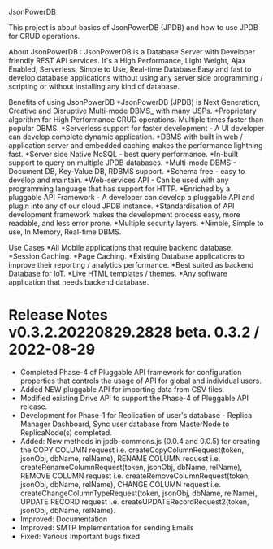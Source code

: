 JsonPowerDB

This project is about basics of JsonPowerDB (JPDB) and how to use JPDB for CRUD operations.

About JsonPowerDB :
JsonPowerDB is a Database Server with Developer friendly REST API services. It's a High Performance, Light Weight, Ajax Enabled, Serverless, Simple to Use, Real-time Database.Easy and fast to develop database applications without using any server side programming / scripting or without installing any kind of database.

Benefits of using JsonPowerDB
*JsonPowerDB (JPDB) is Next Generation, Creative and Disruptive Multi-mode DBMS_ with many USPs.
*Proprietary algorithm for High Performance CRUD operations. Multiple times faster than popular DBMS.
*Serverless support for faster development - A UI developer can develop complete dynamic application.
*DBMS with built in web / application server and embedded caching makes the performance lightning fast.
*Server side Native NoSQL - best query performance.
*In-built support to query on multiple JPDB databases.
*Multi-mode DBMS - Document DB, Key-Value DB, RDBMS support.
*Schema free - easy to develop and maintain.
*Web-services API - Can be used with any programming language that has support for HTTP.
*Enriched by a pluggable API Framework - A developer can develop a pluggable API and plugin into any of our cloud JPDB instance.
*Standardisation of API development framework makes the development process easy, more readable, and less error prone.
*Multiple security layers.
*Nimble, Simple to use, In Memory, Real-time DBMS.

Use Cases
*All Mobile applications that require backend database.
*Session Caching.
*Page Caching.
*Existing Database applications to improve their reporting / analytics performance.
*Best suited as backend Database for IoT.
*Live HTML templates / themes.
*Any software application that needs backend database.

Release Notes
v0.3.2.20220829.2828 beta.
0.3.2 / 2022-08-29
==================
* Completed Phase-4 of Pluggable API framework for configuration properties that controls the usage of API for global and individual users.
* Added NEW pluggable API for importing data from CSV files.
* Modified existing Drive API to support the Phase-4 of Pluggable API release.
* Development for Phase-1 for Replication of user's database - Replica Manager Dashboard, Sync user database from MasterNode to ReplicaNode(s) completed. 
* Added: New methods in jpdb-commons.js (0.0.4 and 0.0.5) for creating the 
  COPY COLUMN request i.e. createCopyColumnRequest(token, jsonObj, dbName, relName), 
  RENAME COLUMN request i.e. createRenameColumnRequest(token, jsonObj, dbName, relName), 
  REMOVE COLUMN request i.e. createRemoveColumnRequest(token, jsonObj, dbName, relName), 
  CHANGE COLUMN request i.e. createChangeColumnTypeRequest(token, jsonObj, dbName, relName), 
  UPDATE RECORD request i.e. createUPDATERecordRequest2(token, jsonObj, dbName, relName).
* Improved: Documentation
* Improved: SMTP Implementation for sending Emails 
* Fixed: Various Important bugs fixed
